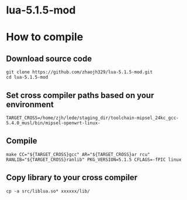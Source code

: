 # lua-5.1.5-mod

# How to compile
## Download source code
	git clone https://github.com/zhaojh329/lua-5.1.5-mod.git
	cd lua-5.1.5-mod

## Set cross compiler paths based on your environment
	TARGET_CROSS=/home/zjh/lede/staging_dir/toolchain-mipsel_24kc_gcc-5.4.0_musl/bin/mipsel-openwrt-linux-

## Compile
	make CC="${TARGET_CROSS}gcc" AR="${TARGET_CROSS}ar rcu" RANLIB="${TARGET_CROSS}ranlib" PKG_VERSION=5.1.5 CFLAGS=-fPIC linux

## Copy library to your cross compiler
	cp -a src/liblua.so* xxxxxx/lib/